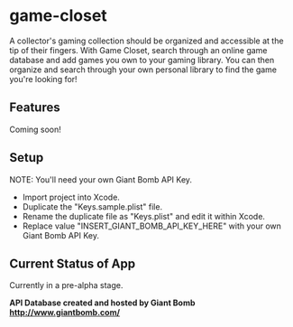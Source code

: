 # game-closet
A collector's gaming collection should be organized and accessible at the tip of their fingers. With Game Closet, search through an online game database and add games you own to your gaming library. You can then organize and search through your own personal library to find the game you're looking for!

## Features
Coming soon!

## Setup
NOTE: You'll need your own Giant Bomb API Key.

- Import project into Xcode.
- Duplicate the "Keys.sample.plist" file.
- Rename the duplicate file as "Keys.plist" and edit it within Xcode.
- Replace value "INSERT_GIANT_BOMB_API_KEY_HERE" with your own Giant Bomb API Key.

## Current Status of App
Currently in a pre-alpha stage.

**API Database created and hosted by Giant Bomb http://www.giantbomb.com/**
